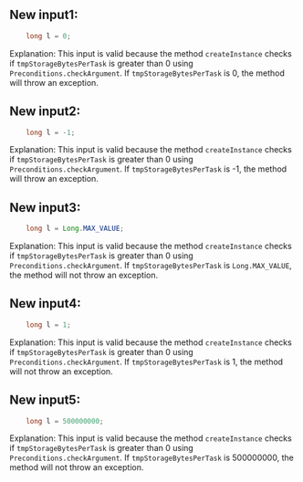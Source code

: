 ## New input1:
```java
    long l = 0;
```
Explanation: This input is valid because the method `createInstance` checks if `tmpStorageBytesPerTask` is greater than 0 using `Preconditions.checkArgument`. If `tmpStorageBytesPerTask` is 0, the method will throw an exception.

## New input2:
```java
    long l = -1;
```
Explanation: This input is valid because the method `createInstance` checks if `tmpStorageBytesPerTask` is greater than 0 using `Preconditions.checkArgument`. If `tmpStorageBytesPerTask` is -1, the method will throw an exception.

## New input3:
```java
    long l = Long.MAX_VALUE;
```
Explanation: This input is valid because the method `createInstance` checks if `tmpStorageBytesPerTask` is greater than 0 using `Preconditions.checkArgument`. If `tmpStorageBytesPerTask` is `Long.MAX_VALUE`, the method will not throw an exception.

## New input4:
```java
    long l = 1;
```
Explanation: This input is valid because the method `createInstance` checks if `tmpStorageBytesPerTask` is greater than 0 using `Preconditions.checkArgument`. If `tmpStorageBytesPerTask` is 1, the method will not throw an exception.

## New input5:
```java
    long l = 500000000;
```
Explanation: This input is valid because the method `createInstance` checks if `tmpStorageBytesPerTask` is greater than 0 using `Preconditions.checkArgument`. If `tmpStorageBytesPerTask` is 500000000, the method will not throw an exception.
